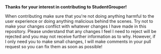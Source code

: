 **Thanks for your interest in contributing to StudentGrouper!**

When contributing make sure that you're not doing anything harmful to the user experience or doing anything malicious behind the scenes. Try not to make your changes conflict with whatever changes I have made in this repository. Please understand that any changes I feel I need to reject will be rejected and you may not receive further information as to why. However, if I only need you to make small changes, I will make comments in your pull request so you can fix them as soon as possible!
